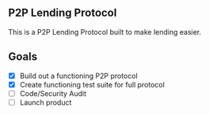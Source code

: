 ## P2P Lending Protocol

This is a P2P Lending Protocol built to make lending easier.

## Goals
- [x] Build out a functioning P2P protocol <!-- In Progress -->
- [x] Create functioning test suite for full protocol <!-- In Progress -->
- [ ] Code/Security Audit <!-- Not yet started -->
- [ ] Launch product <!-- Not yet started -->

